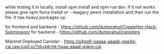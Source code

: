while testing it in locally, install npm install and npm run dev. If it not works please give npm force install or --leagacy peers installation and then run the file. It has heavy packages up.

for frontend and backend - https://github.com/dumprahul/CreateHer-Hack-Submission/
for backend - https://github.com/dumprahul/canisters

Mainnet Deployed Canister -  https://a4gq6-oaaaa-aaaab-qaa4q-cai.raw.icp0.io/?id=k4chk-tiaaa-aaaal-qskjq-cai
